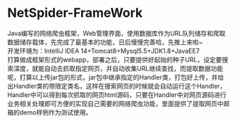 # NetSpider-FrameWork
Java编写的网络爬虫框架，Web管理界面，使用数据库作为URL队列储存和爬取数据储存载体，先完成了最基本的功能，日后慢慢完善哈，先推上来啦~  
开发环境为：IntelliJ IDEA 14+Tomcat8+Mysql5.5+JDK1.8+JavaEE7  
打算做成框架形式的webapp，部署之后，只要提供好起始的种子URL，设定要搜索深度，就能自动去抓取指定网页，并自动收集URL继续查找，而提取数据功能呢，打算以上传jar包的形式，jar包中继承指定的Handler类，打包好上传，并给出Handler类的带限定类名，这样在搜索网页的时候就会自动运行这个Handler，Handler中可以得到每次抓取的网页html源码，只要在Handler中对网页源码进行业务相关处理即可方便的实现自己需要的网络爬虫功能，里面提供了提取网页中邮箱的demo样例作为测试使用。  
